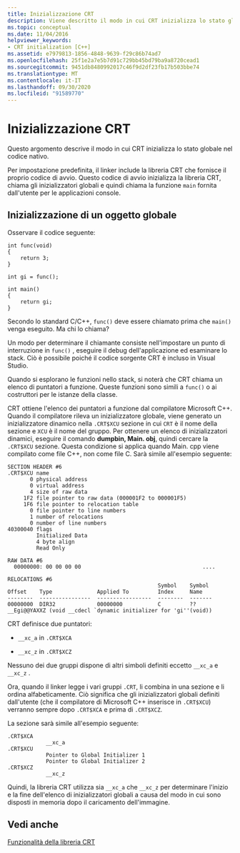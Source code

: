 ```yaml
---
title: Inizializzazione CRT
description: Viene descritto il modo in cui CRT inizializza lo stato globale nel codice nativo.
ms.topic: conceptual
ms.date: 11/04/2016
helpviewer_keywords:
- CRT initialization [C++]
ms.assetid: e7979813-1856-4848-9639-f29c86b74ad7
ms.openlocfilehash: 25f1e2a7e5b7d91c729bb45bd79ba9a8720cead1
ms.sourcegitcommit: 9451db8480992017c46f9d2df23fb17b503bbe74
ms.translationtype: MT
ms.contentlocale: it-IT
ms.lasthandoff: 09/30/2020
ms.locfileid: "91589770"
---
```

# <a name="crt-initialization"></a>Inizializzazione CRT

Questo argomento descrive il modo in cui CRT inizializza lo stato globale nel codice nativo.

Per impostazione predefinita, il linker include la libreria CRT che fornisce il proprio codice di avvio. Questo codice di avvio inizializza la libreria CRT, chiama gli inizializzatori globali e quindi chiama la funzione `main` fornita dall'utente per le applicazioni console.

## <a name="initializing-a-global-object"></a>Inizializzazione di un oggetto globale

Osservare il codice seguente:

```
int func(void)
{
    return 3;
}

int gi = func();

int main()
{
    return gi;
}
```

Secondo lo standard C/C++, `func()` deve essere chiamato prima che `main()` venga eseguito. Ma chi lo chiama?

Un modo per determinare il chiamante consiste nell'impostare un punto di interruzione in `func()` , eseguire il debug dell'applicazione ed esaminare lo stack. Ciò è possibile poiché il codice sorgente CRT è incluso in Visual Studio.

Quando si esplorano le funzioni nello stack, si noterà che CRT chiama un elenco di puntatori a funzione. Queste funzioni sono simili a `func()` o ai costruttori per le istanze della classe.

CRT ottiene l'elenco dei puntatori a funzione dal compilatore Microsoft C++. Quando il compilatore rileva un inizializzatore globale, viene generato un inizializzatore dinamico nella `.CRT$XCU` sezione in cui `CRT` è il nome della sezione e `XCU` è il nome del gruppo. Per ottenere un elenco di inizializzatori dinamici, eseguire il comando **dumpbin, Main. obj**, quindi cercare la `.CRT$XCU` sezione. Questa condizione si applica quando Main. cpp viene compilato come file C++, non come file C. Sarà simile all'esempio seguente:

```
SECTION HEADER #6
.CRT$XCU name
       0 physical address
       0 virtual address
       4 size of raw data
     1F2 file pointer to raw data (000001F2 to 000001F5)
     1F6 file pointer to relocation table
       0 file pointer to line numbers
       1 number of relocations
       0 number of line numbers
40300040 flags
         Initialized Data
         4 byte align
         Read Only

RAW DATA #6
  00000000: 00 00 00 00                                      ....

RELOCATIONS #6
                                               Symbol    Symbol
Offset    Type              Applied To         Index     Name
--------  ----------------  -----------------  --------  -------
00000000  DIR32             00000000           C         ??__Egi@@YAXXZ (void __cdecl `dynamic initializer for 'gi''(void))
```

CRT definisce due puntatori:

- `__xc_a` in `.CRT$XCA`

- `__xc_z` in `.CRT$XCZ`

Nessuno dei due gruppi dispone di altri simboli definiti eccetto `__xc_a` e `__xc_z` .

Ora, quando il linker legge i vari gruppi `.CRT`, li combina in una sezione e li ordina alfabeticamente. Ciò significa che gli inizializzatori globali definiti dall'utente (che il compilatore di Microsoft C++ inserisce in `.CRT$XCU`) verranno sempre dopo `.CRT$XCA` e prima di `.CRT$XCZ`.

La sezione sarà simile all'esempio seguente:

```
.CRT$XCA
            __xc_a
.CRT$XCU
            Pointer to Global Initializer 1
            Pointer to Global Initializer 2
.CRT$XCZ
            __xc_z
```

Quindi, la libreria CRT utilizza sia `__xc_a` che `__xc_z` per determinare l'inizio e la fine dell'elenco di inizializzatori globali a causa del modo in cui sono disposti in memoria dopo il caricamento dell'immagine.

## <a name="see-also"></a>Vedi anche

[Funzionalità della libreria CRT](../c-runtime-library/crt-library-features.md)

